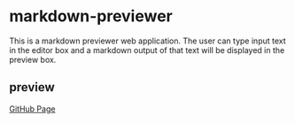 # markdown-previewer
This is a markdown previewer web application. The user can type input text in the editor box and a markdown output of that text will be displayed in the preview box.

## preview
[GitHub Page](https://evanahdout.github.io/markdown-previewer/)
